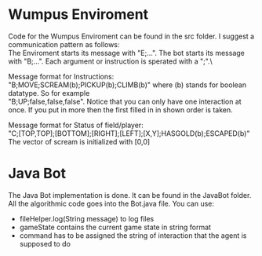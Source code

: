 # Wumpus Enviroment
Code for the Wumpus Enviroment can be found in the src folder. I suggest a communication pattern as follows: \
The Enviroment starts its message with "E;...". The bot starts its message with "B;...". Each argument or instruction is sperated with a ";".\

Message format for Instructions: \
"B;MOVE;SCREAM(b);PICKUP(b);CLIMB(b)" where (b) stands for boolean datatype. So for example \
"B;UP;false,false,false". Notice that you can only have one interaction at once. If you put in more then the first filled in in shown order is taken.

Message format for Status of field/player: \
"C;[TOP,TOP];[BOTTOM];[RIGHT];[LEFT];[X,Y];HASGOLD(b);ESCAPED(b)" \
The vector of scream is initialized with [0,0]

# Java Bot
The Java Bot implementation is done. It can be found in the JavaBot folder.
All the algorithmic code goes into the Bot.java file. You can use:
- fileHelper.log(String message) to log files
- gameState contains the current game state in string format
- command has to be assigned the string of interaction that the agent is supposed to do
